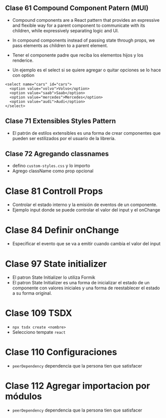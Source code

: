 ## Clase 61 Compound Component Patern (MUI)
- Compound components are a React pattern that provides an expressive and flexible way for a parent component to communicate with its children, while expressively separating logic and UI.
- In compound components instead of passing state through props, we pass elements as children to a parent element.

- Tener el componente padre que reciba los elementos hijos y los renderice.

- Un ejemplo es el select si se quiere agregar o quitar opciones se lo hace con option

```
<select name="cars" id="cars">
  <option value="volvo">Volvo</option>
  <option value="saab">Saab</option>
  <option value="mercedes">Mercedes</option>
  <option value="audi">Audi</option>
</select>

```


## Clase 71 Extensibles Styles Pattern
- El patrón de estilos extensibles es una forma de crear componentes que pueden ser estilizados por el usuario de la librería.

## Clase 72 Agregando classnames
-  defino `custom-styles.css` y lo importo
- Agrego className como prop opcional

# Clase 81 Controll Props
- Controlar el estado interno y la emisión de eventos de un componente.
- Ejemplo input donde se puede controlar el valor del input y el onChange

# Clase 84 Definir onChange 
- Especificar el evento que se va a emitir cuando cambia el valor del input

# Clase 97 State initializer
- El patron State Initializer lo utiliza Formik
- El patron State Initializer es una forma de inicializar el estado de un componente con valores iniciales y una forma de reestablecer el estado a su forma original.

# Clase 109 TSDX
- `npx tsdx create <nombre>`
- Selecciono tempate `react`

# Clase 110 Configuraciones
- `peerDependency` dependencia que la persona tien que satisfacer

# Clase 112 Agregar importacion por módulos
- `peerDependency` dependencia que la persona tien que satisfacer
